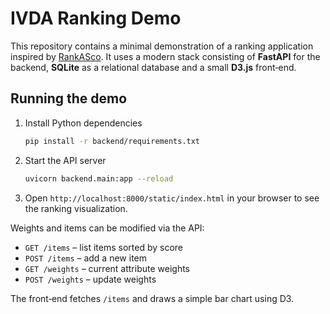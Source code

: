 # IVDA Ranking Demo

This repository contains a minimal demonstration of a ranking application inspired by [RankASco](https://github.com/jenschmid/RankASco). It uses a modern stack consisting of **FastAPI** for the backend, **SQLite** as a relational database and a small **D3.js** front‑end.

## Running the demo

1. Install Python dependencies
   ```bash
   pip install -r backend/requirements.txt
   ```
2. Start the API server
   ```bash
   uvicorn backend.main:app --reload
   ```
3. Open `http://localhost:8000/static/index.html` in your browser to see the ranking visualization.

Weights and items can be modified via the API:
- `GET /items` – list items sorted by score
- `POST /items` – add a new item
- `GET /weights` – current attribute weights
- `POST /weights` – update weights

The front‑end fetches `/items` and draws a simple bar chart using D3.
